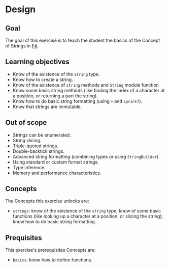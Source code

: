 # Design

## Goal

The goal of this exercise is to teach the student the basics of the Concept of Strings in [F#][string].

## Learning objectives

- Know of the existence of the `string` type.
- Know how to create a string.
- Know of the existence of `string` methods and `String` module function
- Know some basic string methods (like finding the index of a character at a position, or returning a part the string).
- Know how to do basic string formatting (using `+` and `sprintf`).
- Know that strings are immutable.

## Out of scope

- Strings can be enumerated.
- String slicing.
- Triple-quoted strings.
- Double-backtick strings.
- Advanced string formatting (combining types or using `StringBuilder`).
- Using standard or custom format strings.
- Type inference.
- Memory and performance characteristics.

## Concepts

The Concepts this exercise unlocks are:

- `strings`: know of the existence of the `string` type; know of some basic functions (like looking up a character at a position, or slicing the string); know how to do basic string formatting.

## Prequisites

This exercise's prerequisites Concepts are:

- `basics`: know how to define functions.

[string]: https://docs.microsoft.com/en-us/dotnet/api/system.string?view=netcore-3.1
